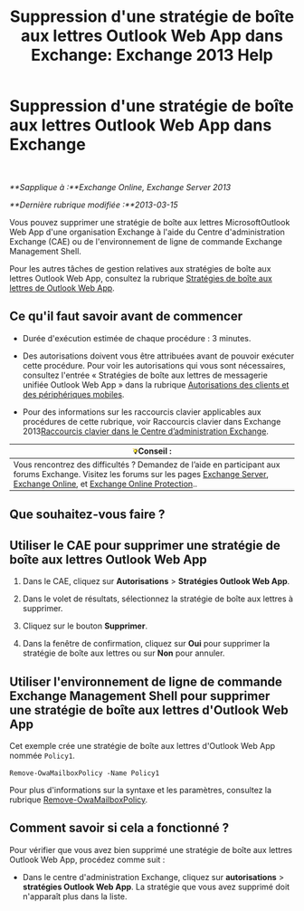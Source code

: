 ﻿---
title: "Suppression d'une stratégie de boîte aux lettres Outlook Web App dans Exchange: Exchange 2013 Help"
TOCTitle: Suppression d'une stratégie de boîte aux lettres Outlook Web App dans Exchange
ms:assetid: edab7bac-b62c-4b82-8f21-dcac77cf0e8f
ms:mtpsurl: https://technet.microsoft.com/fr-fr/library/Dd351239(v=EXCHG.150)
ms:contentKeyID: 50479510
ms.date: 05/23/2018
mtps_version: v=EXCHG.150
ms.translationtype: MT
---

# Suppression d'une stratégie de boîte aux lettres Outlook Web App dans Exchange

 

_**Sapplique à :**Exchange Online, Exchange Server 2013_

_**Dernière rubrique modifiée :**2013-03-15_

Vous pouvez supprimer une stratégie de boîte aux lettres MicrosoftOutlook Web App d'une organisation Exchange à l'aide du Centre d'administration Exchange (CAE) ou de l'environnement de ligne de commande Exchange Management Shell.

Pour les autres tâches de gestion relatives aux stratégies de boîte aux lettres Outlook Web App, consultez la rubrique [Stratégies de boîte aux lettres de Outlook Web App](outlook-web-app-mailbox-policies-exchange-2013-help.md).

## Ce qu'il faut savoir avant de commencer

  - Durée d'exécution estimée de chaque procédure : 3 minutes.

  - Des autorisations doivent vous être attribuées avant de pouvoir exécuter cette procédure. Pour voir les autorisations qui vous sont nécessaires, consultez l'entrée « Stratégies de boîte aux lettres de messagerie unifiée Outlook Web App » dans la rubrique [Autorisations des clients et des périphériques mobiles](clients-and-mobile-devices-permissions-exchange-2013-help.md).

  - Pour des informations sur les raccourcis clavier applicables aux procédures de cette rubrique, voir Raccourcis clavier dans Exchange 2013[Raccourcis clavier dans le Centre d’administration Exchange](keyboard-shortcuts-in-the-exchange-admin-center-exchange-online-protection-help.md).

<table>
<thead>
<tr class="header">
<th><img src="images/Bb125224.tip(EXCHG.150).gif" title="Conseil" alt="Conseil" />Conseil :</th>
</tr>
</thead>
<tbody>
<tr class="odd">
<td>Vous rencontrez des difficultés ? Demandez de l’aide en participant aux forums Exchange. Visitez les forums sur les pages <a href="https://go.microsoft.com/fwlink/p/?linkid=60612">Exchange Server</a>, <a href="https://go.microsoft.com/fwlink/p/?linkid=267542">Exchange Online</a>, et <a href="https://go.microsoft.com/fwlink/p/?linkid=285351">Exchange Online Protection</a>..</td>
</tr>
</tbody>
</table>


## Que souhaitez-vous faire ?

## Utiliser le CAE pour supprimer une stratégie de boîte aux lettres Outlook Web App

1.  Dans le CAE, cliquez sur **Autorisations** \> **Stratégies Outlook Web App**.

2.  Dans le volet de résultats, sélectionnez la stratégie de boîte aux lettres à supprimer.

3.  Cliquez sur le bouton **Supprimer**.

4.  Dans la fenêtre de confirmation, cliquez sur **Oui** pour supprimer la stratégie de boîte aux lettres ou sur **Non** pour annuler.

## Utiliser l'environnement de ligne de commande Exchange Management Shell pour supprimer une stratégie de boîte aux lettres d'Outlook Web App

Cet exemple crée une stratégie de boîte aux lettres d'Outlook Web App nommée `Policy1`.

    Remove-OwaMailboxPolicy -Name Policy1 

Pour plus d'informations sur la syntaxe et les paramètres, consultez la rubrique [Remove-OwaMailboxPolicy](https://technet.microsoft.com/fr-fr/library/dd298103\(v=exchg.150\)).

## Comment savoir si cela a fonctionné ?

Pour vérifier que vous avez bien supprimé une stratégie de boîte aux lettres Outlook Web App, procédez comme suit :

  - Dans le centre d'administration Exchange, cliquez sur **autorisations** \> **stratégies Outlook Web App**. La stratégie que vous avez supprimé doit n'apparaît plus dans la liste.

